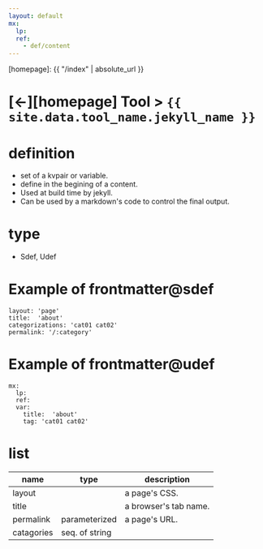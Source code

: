 ```yaml
---
layout: default
mx:
  lp:
  ref:
    - def/content
---
```



[//]: #(Reference)
[homepage]:   {{ "/index" | absolute_url }}

# [&larr;][homepage] Tool > `{{ site.data.tool_name.jekyll_name }}`

# definition
- set of a kvpair or variable.
- define in the begining of a content.
- Used at build time by jekyll.
- Can be used by a markdown's code to control the final output.

# type
- Sdef, Udef

# Example of frontmatter@sdef
```shell
layout: 'page'
title:  'about'
categorizations: 'cat01 cat02'
permalink: '/:category'
```

# Example of frontmatter@udef
```shell
mx: 
  lp:
  ref:
  var:
    title:  'about'
    tag: 'cat01 cat02'
```

# list
|name|type|description|
|-|-|-|
|layout||a page's CSS.|
|title||a browser's tab name.|
|permalink|parameterized|a page's URL.|
|catagories|seq. of string|
